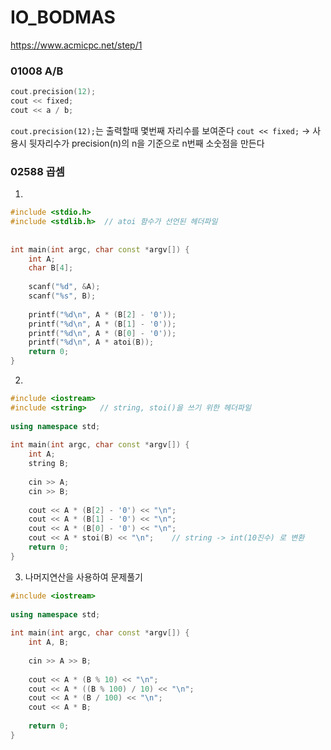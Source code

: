 # IO_BODMAS
https://www.acmicpc.net/step/1
### 01008 A/B
```c++
cout.precision(12);
cout << fixed;
cout << a / b;
```
`cout.precision(12);`는 출력할때 몇번째 자리수를 보여준다
`cout << fixed;` -> 사용시 뒷자리수가 precision(n)의 n을 기준으로 n번째 소숫점을 만든다

### 02588 곱셈 
1. 
```c++
#include <stdio.h>
#include <stdlib.h>  // atoi 함수가 선언된 헤더파일
 
 
int main(int argc, char const *argv[]) {
    int A;
    char B[4];
 
    scanf("%d", &A);
    scanf("%s", B);
 
    printf("%d\n", A * (B[2] - '0'));
    printf("%d\n", A * (B[1] - '0'));
    printf("%d\n", A * (B[0] - '0'));
    printf("%d\n", A * atoi(B));
    return 0;
}
```
2.
```c++
#include <iostream>
#include <string>   // string, stoi()을 쓰기 위한 헤더파일
 
using namespace std;
 
int main(int argc, char const *argv[]) {
    int A;
    string B;
 
    cin >> A;
    cin >> B;
 
    cout << A * (B[2] - '0') << "\n";
    cout << A * (B[1] - '0') << "\n";
    cout << A * (B[0] - '0') << "\n";
    cout << A * stoi(B) << "\n";    // string -> int(10진수) 로 변환
    return 0;
}
```
3. 나머지연산을 사용하여 문제풀기
```c++
#include <iostream>
 
using namespace std;
 
int main(int argc, char const *argv[]) {
    int A, B;
 
    cin >> A >> B;
 
    cout << A * (B % 10) << "\n";
    cout << A * ((B % 100) / 10) << "\n";
    cout << A * (B / 100) << "\n";
    cout << A * B;
 
    return 0;
}
```
